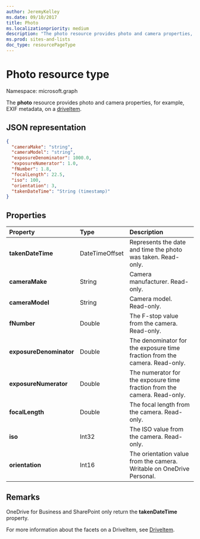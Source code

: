 ```yaml
---
author: JeremyKelley
ms.date: 09/10/2017
title: Photo
ms.localizationpriority: medium
description: "The photo resource provides photo and camera properties, for example, EXIF metadata, on a driveItem."
ms.prod: sites-and-lists
doc_type: resourcePageType
---
```

# Photo resource type

Namespace: microsoft.graph

The **photo** resource provides photo and camera properties, for example, EXIF metadata, on a [driveItem](driveitem.md).

## JSON representation

<!-- {
  "blockType": "resource",
  "optionalProperties": [  ],
  "@odata.type": "microsoft.graph.photo"
}-->

```json
{
  "cameraMake": "string",
  "cameraModel": "string",
  "exposureDenominator": 1000.0,
  "exposureNumerator": 1.0,
  "fNumber": 1.8,
  "focalLength": 22.5,
  "iso": 100,
  "orientation": 3,
  "takenDateTime": "String (timestamp)"
}
```

## Properties

| Property                | Type           | Description
|:------------------------|:---------------|:----------------------------------
| **takenDateTime**       | DateTimeOffset | Represents the date and time the photo was taken. Read-only.
| **cameraMake**          | String         | Camera manufacturer. Read-only.
| **cameraModel**         | String         | Camera model. Read-only.
| **fNumber**             | Double         | The F-stop value from the camera. Read-only.
| **exposureDenominator** | Double         | The denominator for the exposure time fraction from the camera. Read-only.
| **exposureNumerator**   | Double         | The numerator for the exposure time fraction from the camera. Read-only.
| **focalLength**         | Double         | The focal length from the camera. Read-only.
| **iso**                 | Int32          | The ISO value from the camera. Read-only.
| **orientation**         | Int16          | The orientation value from the camera. Writable on OneDrive Personal.      |

## Remarks

OneDrive for Business and SharePoint only return the **takenDateTime** property.

For more information about the facets on a DriveItem, see [DriveItem](driveitem.md).
<!-- {
  "type": "#page.annotation",
  "description": "The photo facet provides details about the camera and settings on the camera for photos.",
  "keywords": "camera make,camera model, exposure, f-stop, iso, orientation",
  "section": "documentation",
  "tocPath": "Facets/Photo"
} -->

